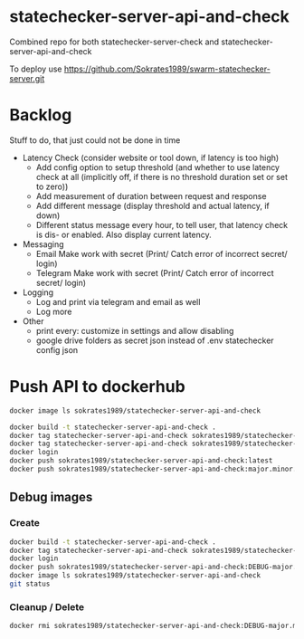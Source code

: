 # statechecker-server-api-and-check
Combined repo for both statechecker-server-check and statechecker-server-api-and-check

To deploy use https://github.com/Sokrates1989/swarm-statechecker-server.git

# Backlog
Stuff to do, that just could not be done in time
- Latency Check (consider website or tool down, if latency is too high)
    - Add config option to setup threshold (and whether to use latency check at all (implicitly off, if there is no threshold duration set or set to zero))
    - Add measurement of duration between request and response
    - Add different message (display threshold and actual latency, if down)
    - Different status message every hour, to tell user, that latency check is dis- or enabled. Also display current latency.
- Messaging
    - Email Make work with secret (Print/ Catch error of incorrect secret/ login)
    - Telegram Make work with secret (Print/ Catch error of incorrect secret/ login)
- Logging
    - Log and print via telegram and email as well
    - Log more
- Other
    - print every: customize in settings and allow disabling
    - google drive folders as secret json instead of .env statechecker config json


# Push API to dockerhub

```bash
docker image ls sokrates1989/statechecker-server-api-and-check
```

```bash
docker build -t statechecker-server-api-and-check .
docker tag statechecker-server-api-and-check sokrates1989/statechecker-server-api-and-check:latest
docker tag statechecker-server-api-and-check sokrates1989/statechecker-server-api-and-check:major.minor.patch
docker login
docker push sokrates1989/statechecker-server-api-and-check:latest
docker push sokrates1989/statechecker-server-api-and-check:major.minor.patch
```


## Debug images

### Create

```bash
docker build -t statechecker-server-api-and-check .
docker tag statechecker-server-api-and-check sokrates1989/statechecker-server-api-and-check:DEBUG-major.minor.patch
docker login
docker push sokrates1989/statechecker-server-api-and-check:DEBUG-major.minor.patch
docker image ls sokrates1989/statechecker-server-api-and-check
git status

```
### Cleanup / Delete
```bash
docker rmi sokrates1989/statechecker-server-api-and-check:DEBUG-major.minor.patch
```

